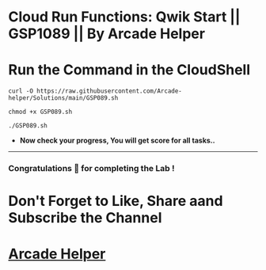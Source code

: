 # Cloud Run Functions: Qwik Start || GSP1089 || By Arcade Helper
# Run the Command in the CloudShell
```
curl -O https://raw.githubusercontent.com/Arcade-helper/Solutions/main/GSP089.sh

chmod +x GSP089.sh

./GSP089.sh
```

* **Now check your progress, You will get score for all tasks..**
---

### Congratulations 🎉 for completing the Lab !

# Don't Forget to Like, Share aand Subscribe the Channel

# [Arcade Helper](https://www.youtube.com/@ArcadeHelper1418)
